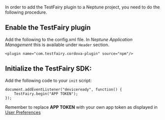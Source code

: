 In order to add the TestFairy plugin to a Neptune project, you need to do the following procedure.

## Enable the TestFairy plugin
Add the following to the config.xml file. In *Neptune Application Management* this is available under `Header` section.

```
<plugin name="com.testfairy.cordova-plugin" source="npm"/>
```

## Initialize the TestFairy SDK:

Add the following code to your `init` script:

```
document.addEventListener("deviceready", function() {
    TestFairy.begin("APP TOKEN");
});
```

Remember to replace **APP TOKEN** with your own app token as displayed in [User Preferences](https://app.testfairy.com/settings/)
